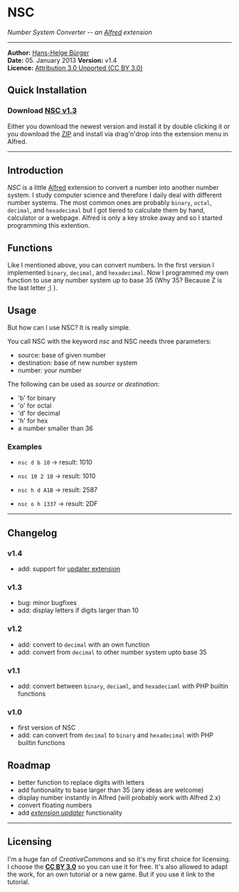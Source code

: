 # NSC
*Number System Converter -- an [Alfred](http://www.alfredapp.com/) extension*
* * * 

**Author:** [Hans-Helge B&uuml;rger](http://www.hanshelgebuerger.de "Hans-Helge Bürger - Webpage")  
**Date:** 05. January 2013 
**Version:** v1.4  
**Licence:** [Attribution 3.0 Unported (CC BY 3.0)](http://creativecommons.org/licenses/by/3.0/ "Attribution 3.0 Unported (CC BY 3.0)")

## Quick Installation
### Download [NSC v1.3](https://github.com/obstschale/Number-System-Converter--NSC-/raw/master/nsc-v1.3.alfredextension)
Either you download the newest version and install it by double clicking it or you download the [ZIP](https://github.com/obstschale/Number-System-Converter--NSC-/archive/master.zip) and install via drag'n'drop into the extension menu in Alfred.


---
## Introduction

*NSC* is a little [Alfred](http://www.alfredapp.com/) extension to convert a number into another number system. I study computer science and therefore I daily deal with different number systems. The most common ones are probably `binary`, `octal`, `decimal`, and `hexadecimal` but I got tiered to calculate them by hand, calculator or a webpage. Alfred is only a key stroke away and so I started programming this extention.

## Functions

Like I mentioned above, you can convert numbers. In the first version I implemented `binary`, `decimal`, and `hexadecimal`. Now I programmed my own function to use any number system up to base 35 (Why 35? Because Z is the last letter ;) ).

## Usage

But how can I use NSC? It is really simple.

You call NSC with the keyword *nsc* and NSC needs three parameters:
<source> <destination> <number>

* source: base of given number
* destination: base of new number system
* number: your number

The following can be used as *source* or *destination*:
* 'b' for binary
* 'o' for octal
* 'd' for decimal
* 'h' for hex
* a number smaller than 36

### Examples

* `nsc d b 10` → result: 1010

* `nsc 10 2 10` → result: 1010

* `nsc h d A1B` → result: 2587

* `nsc o h 1337` → result: 2DF

---

## Changelog
### v1.4
* add: support for [updater extension](http://jdfwarrior.tumblr.com/updater)

### v1.3
* bug: minor bugfixes
* add: display letters if digits larger than 10

### v1.2
* add: convert to `decimal` with an own function
* add: convert from `decimal` to other number system upto base 35

### v1.1
* add: convert between `binary`, `deciaml`, and  `hexadeciaml` with PHP builtin functions

### v1.0
* first version of NSC
* add: can convert from `decimal` to `binary` and `hexadecimal` with PHP builtin functions

## Roadmap
* better function to replace digits with letters
* add funtionality to base larger than 35 (any ideas are welcome)
* display number instantly in Alfred (will probably work with Alfred 2.x)
* convert floating numbers
* add [*extension updater*](http://jdfwarrior.tumblr.com/updater) functionality

---
## Licensing

I'm a huge fan of *CreativeCommons* and so it's my first choice for licensing. I choose the [**CC BY 3.0**](http://creativecommons.org/licenses/by/3.0/ "Attribution 3.0 Unported (CC BY 3.0)") so you can use it for free. It's also allowed to adapt the work, for an own tutorial or a new game. But if you use it link to the tutorial.
